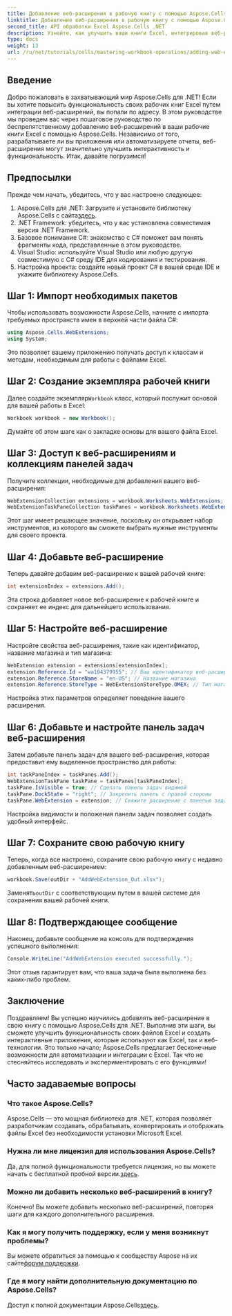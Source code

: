 ```yaml
---
title: Добавление веб-расширения в рабочую книгу с помощью Aspose.Cells
linktitle: Добавление веб-расширения в рабочую книгу с помощью Aspose.Cells
second_title: API обработки Excel Aspose.Cells .NET
description: Узнайте, как улучшить ваши книги Excel, интегрировав веб-расширения с помощью Aspose.Cells для .NET. Это пошаговое руководство охватывает предварительные условия, подробный пример кода.
type: docs
weight: 13
url: /ru/net/tutorials/cells/mastering-workbook-operations/adding-web-extension/
---
```

## Введение

Добро пожаловать в захватывающий мир Aspose.Cells для .NET! Если вы хотите повысить функциональность своих рабочих книг Excel путем интеграции веб-расширений, вы попали по адресу. В этом руководстве мы проведем вас через пошаговое руководство по беспрепятственному добавлению веб-расширений в ваши рабочие книги Excel с помощью Aspose.Cells. Независимо от того, разрабатываете ли вы приложения или автоматизируете отчеты, веб-расширения могут значительно улучшить интерактивность и функциональность. Итак, давайте погрузимся!

## Предпосылки

Прежде чем начать, убедитесь, что у вас настроено следующее:

1.  Aspose.Cells для .NET: Загрузите и установите библиотеку Aspose.Cells с сайта[здесь](https://releases.aspose.com/cells/net/).
2. .NET Framework: убедитесь, что у вас установлена совместимая версия .NET Framework.
3. Базовое понимание C#: знакомство с C# поможет вам понять фрагменты кода, представленные в этом руководстве.
4. Visual Studio: используйте Visual Studio или любую другую совместимую с C# среду IDE для кодирования и тестирования.
5. Настройка проекта: создайте новый проект C# в вашей среде IDE и укажите библиотеку Aspose.Cells.

## Шаг 1: Импорт необходимых пакетов

Чтобы использовать возможности Aspose.Cells, начните с импорта требуемых пространств имен в верхней части файла C#:

```csharp
using Aspose.Cells.WebExtensions;
using System;
```

Это позволяет вашему приложению получать доступ к классам и методам, необходимым для работы с файлами Excel.

## Шаг 2: Создание экземпляра рабочей книги

 Далее создайте экземпляр`Workbook` класс, который послужит основой для вашей работы в Excel:

```csharp
Workbook workbook = new Workbook();
```

Думайте об этом шаге как о закладке основы для вашего файла Excel.

## Шаг 3: Доступ к веб-расширениям и коллекциям панелей задач

Получите коллекции, необходимые для добавления вашего веб-расширения:

```csharp
WebExtensionCollection extensions = workbook.Worksheets.WebExtensions;
WebExtensionTaskPaneCollection taskPanes = workbook.Worksheets.WebExtensionTaskPanes;
```

Этот шаг имеет решающее значение, поскольку он открывает набор инструментов, из которого вы сможете выбрать нужные инструменты для своего проекта.

## Шаг 4: Добавьте веб-расширение

Теперь давайте добавим веб-расширение к вашей рабочей книге:

```csharp
int extensionIndex = extensions.Add();
```

Эта строка добавляет новое веб-расширение к рабочей книге и сохраняет ее индекс для дальнейшего использования.

## Шаг 5: Настройте веб-расширение

Настройте свойства веб-расширения, такие как идентификатор, название магазина и тип магазина:

```csharp
WebExtension extension = extensions[extensionIndex];
extension.Reference.Id = "wa104379955"; // Ваш идентификатор веб-расширения
extension.Reference.StoreName = "en-US"; // Название магазина
extension.Reference.StoreType = WebExtensionStoreType.OMEX; // Тип магазина
```

Настройка этих параметров определяет поведение вашего расширения.

## Шаг 6: Добавьте и настройте панель задач веб-расширения

Затем добавьте панель задач для вашего веб-расширения, которая предоставит ему выделенное пространство для работы:

```csharp
int taskPaneIndex = taskPanes.Add();
WebExtensionTaskPane taskPane = taskPanes[taskPaneIndex];
taskPane.IsVisible = true; // Сделать панель задач видимой
taskPane.DockState = "right"; // Закрепить панель с правой стороны
taskPane.WebExtension = extension; // Свяжите расширение с панелью задач
```

Настройка видимости и положения панели задач позволяет создать удобный интерфейс.

## Шаг 7: Сохраните свою рабочую книгу

Теперь, когда все настроено, сохраните свою рабочую книгу с недавно добавленным веб-расширением:

```csharp
workbook.Save(outDir + "AddWebExtension_Out.xlsx");
```

 Заменять`outDir` с соответствующим путем в вашей системе для сохранения вашей рабочей книги.

## Шаг 8: Подтверждающее сообщение

Наконец, добавьте сообщение на консоль для подтверждения успешного выполнения:

```csharp
Console.WriteLine("AddWebExtension executed successfully.");
```

Этот отзыв гарантирует вам, что ваша задача была выполнена без каких-либо проблем.

## Заключение

Поздравляем! Вы успешно научились добавлять веб-расширение в свою книгу с помощью Aspose.Cells для .NET. Выполнив эти шаги, вы сможете улучшить функциональность своих файлов Excel и создать интерактивные приложения, которые используют как Excel, так и веб-технологии. Это только начало; Aspose.Cells предлагает бесконечные возможности для автоматизации и интеграции с Excel. Так что не стесняйтесь исследовать и экспериментировать с его функциями!

## Часто задаваемые вопросы

### Что такое Aspose.Cells?
Aspose.Cells — это мощная библиотека для .NET, которая позволяет разработчикам создавать, обрабатывать, конвертировать и отображать файлы Excel без необходимости установки Microsoft Excel.

### Нужна ли мне лицензия для использования Aspose.Cells?
Да, для полной функциональности требуется лицензия, но вы можете начать с бесплатной пробной версии.[здесь](https://releases.aspose.com/).

### Можно ли добавить несколько веб-расширений в книгу?
Конечно! Вы можете добавить несколько веб-расширений, повторяя шаги для каждого дополнительного расширения.

### Как я могу получить поддержку, если у меня возникнут проблемы?
 Вы можете обратиться за помощью к сообществу Aspose на их сайте[форум поддержки](https://forum.aspose.com/c/cells/9).

### Где я могу найти дополнительную документацию по Aspose.Cells?
 Доступ к полной документации Aspose.Cells[здесь](https://reference.aspose.com/cells/net/).
